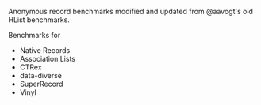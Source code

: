 Anonymous record benchmarks modified and updated from
@aavogt's old HList benchmarks.

Benchmarks for
* Native Records
* Association Lists
* CTRex
* data-diverse
* SuperRecord
* Vinyl
